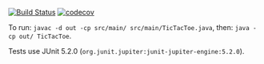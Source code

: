[![Build Status](https://travis-ci.org/AshleyByeUK/tictactoe.svg?branch=master)](https://travis-ci.org/AshleyByeUK/tictactoe)
[![codecov](https://codecov.io/gh/AshleyByeUK/tictactoe/branch/master/graph/badge.svg)](https://codecov.io/gh/AshleyByeUK/tictactoe)

To run: `javac -d out -cp src/main/ src/main/TicTacToe.java`, then: `java -cp out/ TicTacToe`.

Tests use JUnit 5.2.0 (`org.junit.jupiter:junit-jupiter-engine:5.2.0`).
